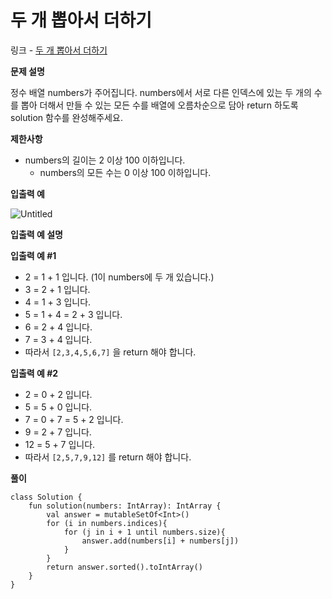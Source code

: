 # 두 개 뽑아서 더하기

링크 - [두 개 뽑아서 더하기](https://school.programmers.co.kr/learn/courses/30/lessons/68644)

**문제 설명**

정수 배열 numbers가 주어집니다. numbers에서 서로 다른 인덱스에 있는 두 개의 수를 뽑아 더해서 만들 수 있는 모든 수를 배열에 오름차순으로 담아 return 하도록 solution 함수를 완성해주세요.

****제한사항****

- numbers의 길이는 2 이상 100 이하입니다.
    - numbers의 모든 수는 0 이상 100 이하입니다.

****입출력 예****

![Untitled](%E1%84%83%E1%85%AE%20%E1%84%80%E1%85%A2%20%E1%84%88%E1%85%A9%E1%86%B8%E1%84%8B%E1%85%A1%E1%84%89%E1%85%A5%20%E1%84%83%E1%85%A5%E1%84%92%E1%85%A1%E1%84%80%E1%85%B5%20b1f02cc810c9423d843ff636bc712327/Untitled.png)

****입출력 예 설명****

**입출력 예 #1**

- 2 = 1 + 1 입니다. (1이 numbers에 두 개 있습니다.)
- 3 = 2 + 1 입니다.
- 4 = 1 + 3 입니다.
- 5 = 1 + 4 = 2 + 3 입니다.
- 6 = 2 + 4 입니다.
- 7 = 3 + 4 입니다.
- 따라서 `[2,3,4,5,6,7]` 을 return 해야 합니다.

**입출력 예 #2**

- 2 = 0 + 2 입니다.
- 5 = 5 + 0 입니다.
- 7 = 0 + 7 = 5 + 2 입니다.
- 9 = 2 + 7 입니다.
- 12 = 5 + 7 입니다.
- 따라서 `[2,5,7,9,12]` 를 return 해야 합니다.

**풀이**

```
class Solution {
    fun solution(numbers: IntArray): IntArray {
        val answer = mutableSetOf<Int>()
        for (i in numbers.indices){
            for (j in i + 1 until numbers.size){
                answer.add(numbers[i] + numbers[j])
            }
        }
        return answer.sorted().toIntArray()
    }
}
```